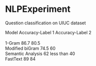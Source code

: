 # NLPExperiment
Question classification on UIUC dataset


Model	           Accuracy-Label 1	Accuracy-Label 2</br></br>
1-Gram	            86.7   	          80.5</br>
Modified biGram	    74.5   	          60</br> 
Semantic Analysis	  62   	         less than 40</br>
FastText	          89               	84</br>

